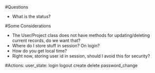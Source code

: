 #Questions
- What is the status?

#Some Considerations
- The User/Project class does not have methods for updating/deleting current records, do we want that?
- Where do I store stuff in session? On login?
- How do you get local time?
- Right now, storing user id in session, should I avoid this for security?

#Actions:
user_state:
	login
	logout
	create
	delete
	password_change